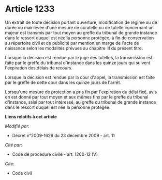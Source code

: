 # Article 1233

Un extrait de toute décision portant ouverture, modification de régime ou de durée ou mainlevée d'une mesure de curatelle ou
de tutelle concernant un majeur est transmis par tout moyen au greffe du tribunal de grande instance dans le ressort duquel
est née la personne protégée, à fin de conservation au répertoire civil et de publicité par mention en marge de l'acte de
naissance selon les modalités prévues au chapitre III du présent titre. 

Lorsque la décision est rendue par le juge des tutelles, la transmission est faite par le greffe du tribunal d'instance dans
les quinze jours qui suivent l'expiration des délais de recours. 

Lorsque la décision est rendue par la cour d'appel, la transmission est faite par le greffe de cette cour dans les quinze
jours de l'arrêt. 

Lorsqu'une mesure de protection a pris fin par l'expiration du délai fixé, avis en est donné par tout moyen et aux mêmes fins
par le greffe du tribunal d'instance, saisi par tout intéressé, au greffe du tribunal de grande instance dans le ressort
duquel est née la personne protégée.

**Liens relatifs à cet article**

_Modifié par_:

  - Décret n°2009-1628 du 23 décembre 2009 - art. 11

_Cité par_:

  - Code de procédure civile - art. 1260-12 (V)

_Cite_:

  - Code civil
